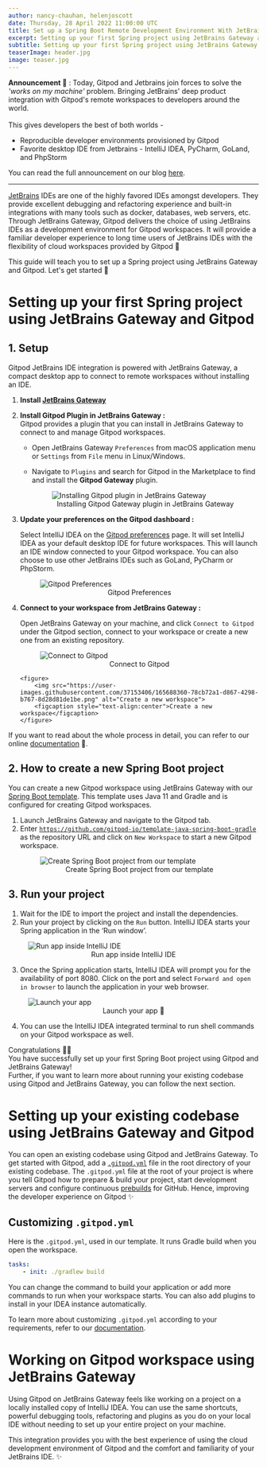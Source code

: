 ```yaml
---
author: nancy-chauhan, helenjoscott
date: Thursday, 28 April 2022 11:00:00 UTC
title: Set up a Spring Boot Remote Development Environment With JetBrains Gateway and Gitpod
excerpt: Setting up your first Spring project using JetBrains Gateway and Gitpod.
subtitle: Setting up your first Spring project using JetBrains Gateway and Gitpod.
teaserImage: header.jpg
image: teaser.jpg
---
```


**Announcement 🚀** : Today, Gitpod and Jetbrains join forces to solve the _'works on my machine'_ problem. Bringing JetBrains' deep product integration with Gitpod's remote workspaces to developers around the world.<br><br>
This gives developers the best of both worlds -

-   Reproducible developer environments provisioned by Gitpod
-   Favorite desktop IDE from Jetbrains - IntelliJ IDEA, PyCharm, GoLand, and PhpStorm
    <br>

You can read the full announcement on our blog [here](https://www.gitpod.io/blog/gitpod-jetbrains).

<hr/>

[JetBrains](https://www.jetbrains.com/) IDEs are one of the highly favored IDEs amongst developers. They provide excellent debugging and refactoring experience and built-in integrations with many tools such as docker, databases, web servers, etc. Through JetBrains Gateway, Gitpod delivers the choice of using JetBrains IDEs as a development environment for Gitpod workspaces. It will provide a familiar developer experience to long time users of JetBrains IDEs with the flexibility of cloud workspaces provided by Gitpod 🍊

This guide will teach you to set up a Spring project using JetBrains Gateway and Gitpod. Let's get started 🚀

# Setting up your first Spring project using JetBrains Gateway and Gitpod

## 1. Setup

Gitpod JetBrains IDE integration is powered with JetBrains Gateway, a compact desktop app to connect to remote workspaces without installing an IDE.

1.  **Install [JetBrains Gateway](https://www.jetbrains.com/help/idea/remote-development-a.html#gateway)**

2.  **Install Gitpod Plugin in JetBrains Gateway :**
    <br>
    Gitpod provides a plugin that you can install in JetBrains Gateway to connect to and manage Gitpod workspaces.

    -   Open JetBrains Gateway `Preferences` from macOS application menu or `Settings` from `File` menu in Linux/Windows.

    -   Navigate to `Plugins` and search for Gitpod in the Marketplace to find and install the **Gitpod Gateway** plugin.
          <figure>
          <img src="https://user-images.githubusercontent.com/37153406/165688357-d9e223d6-a08f-4cbc-8440-5f7d1d4f812a.png" alt="Installing Gitpod plugin in JetBrains Gateway">
          <figcaption style="text-align:center">Installing Gitpod Gateway plugin in JetBrains Gateway</figcaption>
          </figure>

3.  **Update your preferences on the Gitpod dashboard :**
    <br>

    Select IntelliJ IDEA on the [Gitpod preferences](https://gitpod.io/preferences) page. It will set IntelliJ IDEA as your default desktop IDE for future workspaces. This will launch an IDE window connected to your Gitpod workspace. You can also choose to use other JetBrains IDEs such as GoLand, PyCharm or PhpStorm.
    <figure>
    <img src="https://user-images.githubusercontent.com/37153406/165688354-d4cc2eba-f7f6-4f2a-b54b-c545889a8131.png" alt="Gitpod Preferences">
    <figcaption style="text-align:center">Gitpod Preferences</figcaption>
    </figure>

4.  **Connect to your workspace from JetBrains Gateway :**
    <br>

    Open JetBrains Gateway on your machine, and click `Connect to Gitpod` under the Gitpod section, connect to your workspace or create a new one from an existing repository.
    <figure>
    <img src="https://user-images.githubusercontent.com/37153406/165688355-7704fadb-c030-4a76-a387-510b91aaf87a.png" alt="Connect to Gitpod">
    <figcaption style="text-align:center">Connect to Gitpod</figcaption>
    </figure>

        <figure>
            <img src="https://user-images.githubusercontent.com/37153406/165688360-78cb72a1-d867-4298-b767-8d28d81de1be.png" alt="Create a new workspace">
            <figcaption style="text-align:center">Create a new workspace</figcaption>
        </figure>

If you want to read about the whole process in detail, you can refer to our online [documentation](https://www.gitpod.io/docs/references/ides-and-editors/intellij) 📖.

## 2. How to create a new Spring Boot project

You can create a new Gitpod workspace using JetBrains Gateway with our [Spring Boot template](https://github.com/gitpod-io/template-java-spring-boot-gradle). This template uses Java 11 and Gradle and is configured for creating Gitpod workspaces.

1.  Launch JetBrains Gateway and navigate to the Gitpod tab.
2.  Enter [`https://github.com/gitpod-io/template-java-spring-boot-gradle`](https://github.com/gitpod-io/template-java-spring-boot-gradle) as the repository URL and click on `New Workspace` to start a new Gitpod workspace.
    <figure>
        <img src="https://user-images.githubusercontent.com/37153406/165688318-b07d656c-a7aa-424d-8b77-7cd9807a6c0e.png" alt="Create Spring Boot project from our template">
        <figcaption style="text-align:center">Create Spring Boot project from our template</figcaption>
    </figure>

## 3. Run your project

1. Wait for the IDE to import the project and install the dependencies.
2. Run your project by clicking on the `Run` button. IntelliJ IDEA starts your Spring application in the ‘Run window’.
 <figure>
     <img src="https://user-images.githubusercontent.com/37153406/165688347-390cf9a7-11a5-4d4f-8506-e1962c0ec699.png" alt="Run app inside IntelliJ IDE">
     <figcaption style="text-align:center">Run app inside IntelliJ IDE</figcaption>
 </figure>

3. Once the Spring application starts, IntelliJ IDEA will prompt you for the availability of port 8080. Click on the port and select `Forward and open in browser` to launch the application in your web browser.
 <figure>
     <img src="https://user-images.githubusercontent.com/37153406/165688350-fcc27164-8e8f-41a0-9fdc-7304f6e040c7.png" alt="Launch your app">
     <figcaption style="text-align:center">Launch your app 🚀</figcaption>
 </figure>

4. You can use the IntelliJ IDEA integrated terminal to run shell commands on your Gitpod workspace as well.

Congratulations 🎉😄 <br>You have successfully set up your first Spring Boot project using Gitpod and JetBrains Gateway! <br>Further, if you want to learn more about running your existing codebase using Gitpod and JetBrains Gateway, you can follow the next section.

# Setting up your existing codebase using JetBrains Gateway and Gitpod

You can open an existing codebase using Gitpod and JetBrains Gateway. To get started with Gitpod, add a [`.gitpod.yml`](https://github.com/gitpod-io/template-java-spring-boot-gradle/blob/main/.gitpod.yml) file in the root directory of your existing codebase.
The `.gitpod.yml` file at the root of your project is where you tell Gitpod how to prepare & build your project, start development servers and configure continuous [prebuilds](https://www.gitpod.io/docs/configure/projects/prebuilds) for GitHub.
Hence, improving the developer experience on Gitpod ✨

## Customizing `.gitpod.yml`

Here is the `.gitpod.yml`, used in our template. It runs Gradle build when you open the workspace.

```yml
tasks:
    - init: ./gradlew build
```

You can change the command to build your application or add more commands to run when your workspace starts. You can also add plugins to install in your IDEA instance automatically.

To learn more about customizing `.gitpod.yml` according to your requirements, refer to our [documentation](https://www.gitpod.io/docs/references/gitpod-yml).

# Working on Gitpod workspace using JetBrains Gateway

Using Gitpod on JetBrains Gateway feels like working on a project on a locally installed copy of IntelliJ IDEA. You can use the same shortcuts, powerful debugging tools, refactoring and plugins as you do on your local IDE without needing to set up your entire project on your machine.

This integration provides you with the best experience of using the cloud development environment of Gitpod and the comfort and familiarity of your JetBrains IDE. ✨
